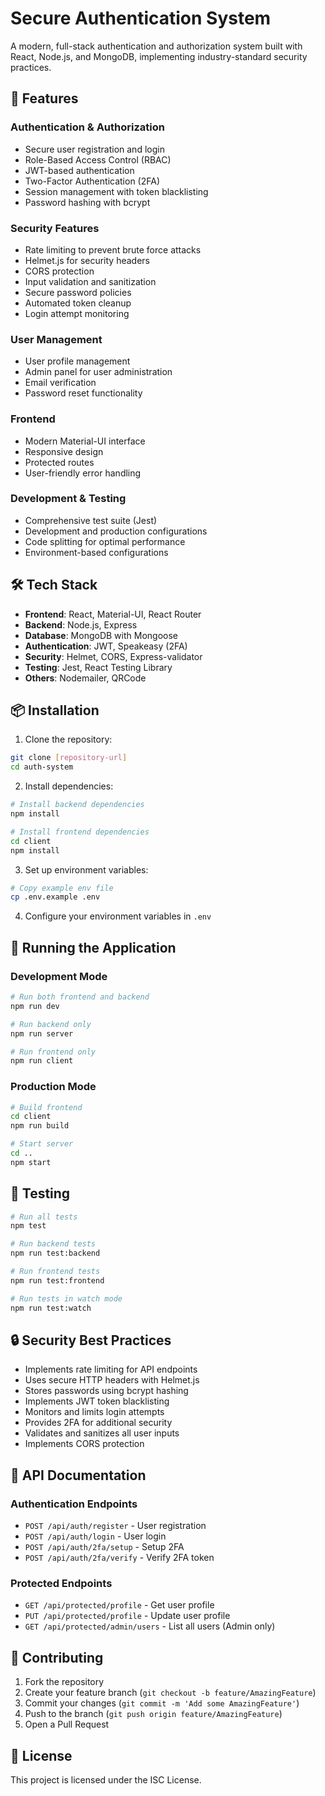 # Secure Authentication System

A modern, full-stack authentication and authorization system built with React, Node.js, and MongoDB, implementing industry-standard security practices.

## 🚀 Features

### Authentication & Authorization
- Secure user registration and login
- Role-Based Access Control (RBAC)
- JWT-based authentication
- Two-Factor Authentication (2FA)
- Session management with token blacklisting
- Password hashing with bcrypt

### Security Features
- Rate limiting to prevent brute force attacks
- Helmet.js for security headers
- CORS protection
- Input validation and sanitization
- Secure password policies
- Automated token cleanup
- Login attempt monitoring

### User Management
- User profile management
- Admin panel for user administration
- Email verification
- Password reset functionality

### Frontend
- Modern Material-UI interface
- Responsive design
- Protected routes
- User-friendly error handling

### Development & Testing
- Comprehensive test suite (Jest)
- Development and production configurations
- Code splitting for optimal performance
- Environment-based configurations

## 🛠️ Tech Stack

- **Frontend**: React, Material-UI, React Router
- **Backend**: Node.js, Express
- **Database**: MongoDB with Mongoose
- **Authentication**: JWT, Speakeasy (2FA)
- **Security**: Helmet, CORS, Express-validator
- **Testing**: Jest, React Testing Library
- **Others**: Nodemailer, QRCode

## 📦 Installation

1. Clone the repository:
```bash
git clone [repository-url]
cd auth-system
```

2. Install dependencies:
```bash
# Install backend dependencies
npm install

# Install frontend dependencies
cd client
npm install
```

3. Set up environment variables:
```bash
# Copy example env file
cp .env.example .env
```

4. Configure your environment variables in `.env`

## 🚀 Running the Application

### Development Mode
```bash
# Run both frontend and backend
npm run dev

# Run backend only
npm run server

# Run frontend only
npm run client
```

### Production Mode
```bash
# Build frontend
cd client
npm run build

# Start server
cd ..
npm start
```

## 🧪 Testing

```bash
# Run all tests
npm test

# Run backend tests
npm run test:backend

# Run frontend tests
npm run test:frontend

# Run tests in watch mode
npm run test:watch
```

## 🔒 Security Best Practices

- Implements rate limiting for API endpoints
- Uses secure HTTP headers with Helmet.js
- Stores passwords using bcrypt hashing
- Implements JWT token blacklisting
- Monitors and limits login attempts
- Provides 2FA for additional security
- Validates and sanitizes all user inputs
- Implements CORS protection

## 📝 API Documentation

### Authentication Endpoints
- `POST /api/auth/register` - User registration
- `POST /api/auth/login` - User login
- `POST /api/auth/2fa/setup` - Setup 2FA
- `POST /api/auth/2fa/verify` - Verify 2FA token

### Protected Endpoints
- `GET /api/protected/profile` - Get user profile
- `PUT /api/protected/profile` - Update user profile
- `GET /api/protected/admin/users` - List all users (Admin only)

## 🤝 Contributing

1. Fork the repository
2. Create your feature branch (`git checkout -b feature/AmazingFeature`)
3. Commit your changes (`git commit -m 'Add some AmazingFeature'`)
4. Push to the branch (`git push origin feature/AmazingFeature`)
5. Open a Pull Request

## 📄 License

This project is licensed under the ISC License. 